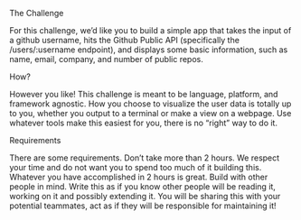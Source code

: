 The Challenge

For this challenge, we’d like you to build a simple app that takes the input of a github username, hits the Github Public API (specifically the /users/:username endpoint), and displays some basic information, such as name, email, company, and number of public repos. 

How?

However you like! This challenge is meant to be language, platform, and framework agnostic. How you choose to visualize the user data is totally up to you, whether you output to a terminal or make a view on a webpage. Use whatever tools make this easiest for you, there is no “right” way to do it.

Requirements

There are some requirements. 
Don’t take more than 2 hours. We respect your time and do not want you to spend too much of it building this. Whatever you have accomplished in 2 hours is great. 
Build with other people in mind. Write this as if you know other people will be reading it, working on it and possibly extending it. You will be sharing this with your potential teammates, act as if they will be responsible for maintaining it!
